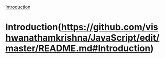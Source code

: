 [Introduction](https://github.com/vishwanathamkrishna/JavaScript/edit/master/README.md#Introduction)

















# Introduction(https://github.com/vishwanathamkrishna/JavaScript/edit/master/README.md#Introduction)
